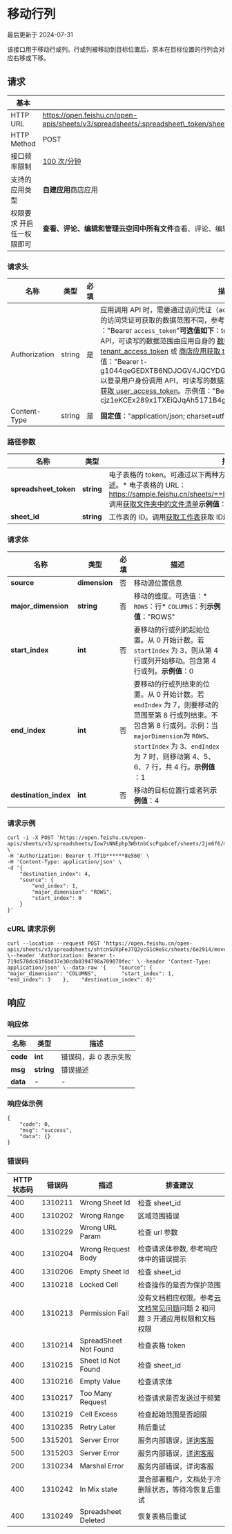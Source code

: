 # 移动行列

最后更新于 2024-07-31

该接口用于移动行或列。行或列被移动到目标位置后，原本在目标位置的行列会对应右移或下移。

## 请求

| 基本                      |                                                                                                               |
| --------------------------- | --------------------------------------------------------------------------------------------------------------- |
| HTTP URL                  | https://open.feishu.cn/open-apis/sheets/v3/spreadsheets/:spreadsheet\_token/sheets/:sheet\_id/move\_dimension |
| HTTP Method               | POST                                                                                                          |
| 接口频率限制              | [100 次/分钟](https://open.feishu.cn/document/ukTMukTMukTM/uUzN04SN3QjL1cDN)                                     |
| 支持的应用类型            | **自建应用**商店应用                                                                                          |
| 权限要求 开启任一权限即可 | **查看、评论、编辑和管理云空间中所有文件**查看、评论、编辑和管理电子表格                                      |

### 请求头

| 名称          | 类型   | 必填 | 描述                                                                                                                                                                                                                                                                                                                                                                                                                                                                                                                                                                                                                                                                                                                                                                                                                                                                                                                                                                                                                                                                                                                                      |
| --------------- | -------- | ------ | ------------------------------------------------------------------------------------------------------------------------------------------------------------------------------------------------------------------------------------------------------------------------------------------------------------------------------------------------------------------------------------------------------------------------------------------------------------------------------------------------------------------------------------------------------------------------------------------------------------------------------------------------------------------------------------------------------------------------------------------------------------------------------------------------------------------------------------------------------------------------------------------------------------------------------------------------------------------------------------------------------------------------------------------------------------------------------------------------------------------------------------------- |
| Authorization | string | 是   | 应用调用 API 时，需要通过访问凭证（access\_token）进行身份鉴权，不同类型的访问凭证可获取的数据范围不同，参考 [选择并获取访问凭证](https://open.feishu.cn/document/ukTMukTMukTM/uMTNz4yM1MjLzUzM) 。​**值格式**​："Bearer `access_token`"​**可选值如下**​：tenant\_access\_token以应用身份调用 API，可读写的数据范围由应用自身的 [数据权限范围](https://open.feishu.cn/document/home/introduction-to-scope-and-authorization/configure-app-data-permissions)决定。参考 [自建应用获取 tenant\_access\_token](https://open.feishu.cn/document/ukTMukTMukTM/ukDNz4SO0MjL5QzM/auth-v3/auth/tenant_access_token_internal) 或 [商店应用获取 tenant\_access\_token](https://open.feishu.cn/document/ukTMukTMukTM/ukDNz4SO0MjL5QzM/auth-v3/auth/tenant_access_token) 。示例值："Bearer t-g1044qeGEDXTB6NDJOGV4JQCYDGHRBARFTGT1234"user\_access\_token以登录用户身份调用 API，可读写的数据范围由用户可读写的数据范围决定。参考 [获取 user\_access\_token](https://open.feishu.cn/document/uAjLw4CM/ukTMukTMukTM/authentication-management/access-token/get-user-access-token)。示例值："Bearer u-cjz1eKCEx289x1TXEiQJqAh5171B4gDHPq00l0GE1234" |
| Content-Type  | string | 是   | ​**固定值**​："application/json; charset=utf-8"                                                                                                                                                                                                                                                                                                                                                                                                                                                                                                                                                                                                                                                                                                                                                                                                                                                                                                                                                                                                                                                                                   |

### 路径参数

| 名称                   | 类型       | 描述                                                                                                                                                                                                                                                                                                                                                                                                       |
| ------------------------ | ------------ | ------------------------------------------------------------------------------------------------------------------------------------------------------------------------------------------------------------------------------------------------------------------------------------------------------------------------------------------------------------------------------------------------------------ |
| **spreadsheet\_token** | **string** | 电子表格的 token。可通过以下两种方式获取。了解更多，参考[电子表格概述](https://open.feishu.cn/document/ukTMukTMukTM/uATMzUjLwEzM14CMxMTN/overview)。* 电子表格的 URL：https://sample.feishu.cn/sheets/==Iow7sNNEphp3WbtnbCscPqabcef==* 调用[获取文件夹中的文件清单](https://open.feishu.cn/document/uAjLw4CM/ukTMukTMukTM/reference/drive-v1/file/list)​**示例值**​："Iow7sNNEphp3WbtnbCscPqabcef" |
| **sheet\_id**          | **string** | 工作表的 ID。调用[获取工作表](https://open.feishu.cn/document/ukTMukTMukTM/uUDN04SN0QjL1QDN/sheets-v3/spreadsheet-sheet/query)获取 ID​**示例值**​："2jm6f6"                                                                                                                                                                                                                                           |

### 请求体

| 名称                   | 类型          | 必填 | 描述                                                                                                                                                                                                                                                                      |
| ------------------------ | --------------- | ------ | --------------------------------------------------------------------------------------------------------------------------------------------------------------------------------------------------------------------------------------------------------------------------- |
| **source**             | **dimension** | 否   | 移动源位置信息                                                                                                                                                                                                                                                            |
| **major\_dimension**   | **string**    | 否   | 移动的维度。可选值：* `ROWS`：行* `COLUMNS`：列​**示例值**​："ROWS"                                                                                                                                                                                     |
| **start\_index**       | **int**       | 否   | 要移动的行或列的起始位置。从 0 开始计数。若 `startIndex` 为 3，则从第 4 行或列开始移动。包含第 4 行或列。​**示例值**​：0                                                                                                                                      |
| **end\_index**         | **int**       | 否   | 要移动的行或列结束的位置。从 0 开始计数。若 `endIndex` 为 7，则要移动的范围至第 8 行或列结束。不包含第 8 行或列。示例：当 `majorDimension`为 `ROWS`、 `startIndex` 为 3、`endIndex` 为 7 时，则移动第 4、5、6、7 行，共 4 行。​**示例值**​：1 |
| **destination\_index** | **int**       | 否   | 移动的目标位置行或者列​**示例值**​：4                                                                                                                                                                                                                             |

### 请求示例

```
curl -i -X POST 'https://open.feishu.cn/open-apis/sheets/v3/spreadsheets/Iow7sNNEphp3WbtnbCscPqabcef/sheets/2jm6f6/move_dimension' \
-H 'Authorization: Bearer t-7f1b******8e560' \
-H 'Content-Type: application/json' \
-d '{
	"destination_index": 4,
	"source": {
		"end_index": 1,
		"major_dimension": "ROWS",
		"start_index": 0
	}
}'
```

### cURL 请求示例

```
curl --location --request POST 'https://open.feishu.cn/open-apis/sheets/v3/spreadsheets/shtcnSUVpFeJ7Q2ycG1cHeSc/sheets/6e2914/move_dimension' \--header 'Authorization: Bearer t-719d578dc63f6bd37e30cdb0394798a709070fec' \--header 'Content-Type: application/json' \--data-raw '{    "source": {        "major_dimension": "COLUMNS",        "start_index": 1,        "end_index": 3    },    "destination_index": 0}'
```

## 响应

### 响应体

| 名称     | 类型       | 描述                  |
| ---------- | ------------ | ----------------------- |
| **code** | **int**    | 错误码，非 0 表示失败 |
| **msg**  | **string** | 错误描述              |
| **data** | **-**      | -                     |

### 响应体示例

```
{
    "code": 0,
    "msg": "success",
    "data": {}
}
```

### 错误码

| HTTP状态码 | 错误码  | 描述                  | 排查建议                                                                                                                                     |
| ------------ | --------- | ----------------------- | ---------------------------------------------------------------------------------------------------------------------------------------------- |
| 400        | 1310211 | Wrong Sheet Id        | 检查 sheet\_id                                                                                                                               |
| 400        | 1310202 | Wrong Range           | 区域范围错误                                                                                                                                 |
| 400        | 1310229 | Wrong URL Param       | 检查 url 参数                                                                                                                                |
| 400        | 1310204 | Wrong Request Body    | 检查请求体参数, 参考响应体中的错误提示                                                                                                       |
| 400        | 1310206 | Empty Sheet Id        | 检查 sheet\_id                                                                                                                               |
| 400        | 1310218 | Locked Cell           | 检查操作的是否为保护范围                                                                                                                     |
| 400        | 1310213 | Permission Fail       | 没有文档相应权限。参考[云文档常见问题](https://open.feishu.cn/document/ukTMukTMukTM/uczNzUjL3czM14yN3MTN)问题 2 和问题 3 开通应用权限和文档权限 |
| 400        | 1310214 | SpreadSheet Not Found | 检查表格 token                                                                                                                               |
| 400        | 1310215 | Sheet Id Not Found    | 检查 sheet\_id                                                                                                                               |
| 400        | 1310216 | Empty Value           | 检查请求体                                                                                                                                   |
| 400        | 1310217 | Too Many Request      | 检查请求是否发送过于频繁                                                                                                                     |
| 400        | 1310219 | Cell Excess           | 检查起始范围是否超限                                                                                                                         |
| 400        | 1310235 | Retry Later           | 稍后重试                                                                                                                                     |
| 500        | 1315201 | Server Error          | 服务内部错误，[详询客服](https://applink.feishu.cn/client/helpdesk/open?id=6626260912531570952)                                                 |
| 500        | 1315203 | Server Error          | 服务内部错误，[详询客服](https://applink.feishu.cn/client/helpdesk/open?id=6626260912531570952)                                                 |
| 200        | 1310234 | Marshal Error         | 服务内部错误，详询客服                                                                                                                       |
| 400        | 1310242 | In Mix state          | 混合部署租户，文档处于冷删除状态，等待冷恢复后重试                                                                                           |
| 400        | 1310249 | Spreadsheet Deleted   | 恢复表格后重试                                                                                                                               |
